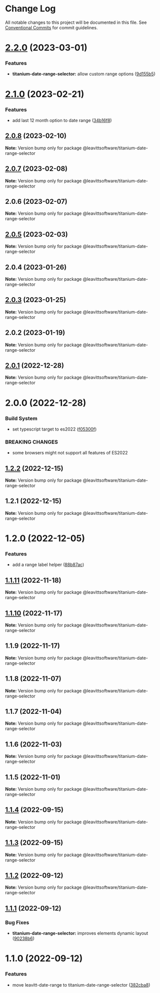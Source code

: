 # Change Log

All notable changes to this project will be documented in this file.
See [Conventional Commits](https://conventionalcommits.org) for commit guidelines.

# [2.2.0](https://github.com/LeavittSoftware/titanium-elements/compare/@leavittsoftware/titanium-date-range-selector@2.1.0...@leavittsoftware/titanium-date-range-selector@2.2.0) (2023-03-01)

### Features

- **titanium-date-range-selector:** allow custom range options ([9d155b5](https://github.com/LeavittSoftware/titanium-elements/commit/9d155b511324b982e8eab59df3be5c9b3d046525))

# [2.1.0](https://github.com/LeavittSoftware/titanium-elements/compare/@leavittsoftware/titanium-date-range-selector@2.0.8...@leavittsoftware/titanium-date-range-selector@2.1.0) (2023-02-21)

### Features

- add last 12 month option to date range ([34b16f8](https://github.com/LeavittSoftware/titanium-elements/commit/34b16f883b7a94b86d167ce16f7623456963586e))

## [2.0.8](https://github.com/LeavittSoftware/titanium-elements/compare/@leavittsoftware/titanium-date-range-selector@2.0.7...@leavittsoftware/titanium-date-range-selector@2.0.8) (2023-02-10)

**Note:** Version bump only for package @leavittsoftware/titanium-date-range-selector

## [2.0.7](https://github.com/LeavittSoftware/titanium-elements/compare/@leavittsoftware/titanium-date-range-selector@2.0.6...@leavittsoftware/titanium-date-range-selector@2.0.7) (2023-02-08)

**Note:** Version bump only for package @leavittsoftware/titanium-date-range-selector

## 2.0.6 (2023-02-07)

**Note:** Version bump only for package @leavittsoftware/titanium-date-range-selector

## [2.0.5](https://github.com/LeavittSoftware/titanium-elements/compare/@leavittsoftware/titanium-date-range-selector@2.0.4...@leavittsoftware/titanium-date-range-selector@2.0.5) (2023-02-03)

**Note:** Version bump only for package @leavittsoftware/titanium-date-range-selector

## 2.0.4 (2023-01-26)

**Note:** Version bump only for package @leavittsoftware/titanium-date-range-selector

## [2.0.3](https://github.com/LeavittSoftware/titanium-elements/compare/@leavittsoftware/titanium-date-range-selector@2.0.2...@leavittsoftware/titanium-date-range-selector@2.0.3) (2023-01-25)

**Note:** Version bump only for package @leavittsoftware/titanium-date-range-selector

## 2.0.2 (2023-01-19)

**Note:** Version bump only for package @leavittsoftware/titanium-date-range-selector

## [2.0.1](https://github.com/LeavittSoftware/titanium-elements/compare/@leavittsoftware/titanium-date-range-selector@2.0.0...@leavittsoftware/titanium-date-range-selector@2.0.1) (2022-12-28)

**Note:** Version bump only for package @leavittsoftware/titanium-date-range-selector

# 2.0.0 (2022-12-28)

### Build System

- set typescript target to es2022 ([f05300f](https://github.com/LeavittSoftware/titanium-elements/commit/f05300fb73bb634f2e7d0ae6a8c1b08132ee2b6a))

### BREAKING CHANGES

- some browsers might not support all features of ES2022

## [1.2.2](https://github.com/LeavittSoftware/titanium-elements/compare/@leavittsoftware/titanium-date-range-selector@1.2.1...@leavittsoftware/titanium-date-range-selector@1.2.2) (2022-12-15)

**Note:** Version bump only for package @leavittsoftware/titanium-date-range-selector

## 1.2.1 (2022-12-15)

**Note:** Version bump only for package @leavittsoftware/titanium-date-range-selector

# 1.2.0 (2022-12-05)

### Features

- add a range label helper ([88b87ac](https://github.com/LeavittSoftware/titanium-elements/commit/88b87ac6ed3673526409428fd6cc2444caea989e))

## [1.1.11](https://github.com/LeavittSoftware/titanium-elements/compare/@leavittsoftware/titanium-date-range-selector@1.1.10...@leavittsoftware/titanium-date-range-selector@1.1.11) (2022-11-18)

**Note:** Version bump only for package @leavittsoftware/titanium-date-range-selector

## [1.1.10](https://github.com/LeavittSoftware/titanium-elements/compare/@leavittsoftware/titanium-date-range-selector@1.1.9...@leavittsoftware/titanium-date-range-selector@1.1.10) (2022-11-17)

**Note:** Version bump only for package @leavittsoftware/titanium-date-range-selector

## 1.1.9 (2022-11-17)

**Note:** Version bump only for package @leavittsoftware/titanium-date-range-selector

## 1.1.8 (2022-11-07)

**Note:** Version bump only for package @leavittsoftware/titanium-date-range-selector

## 1.1.7 (2022-11-04)

**Note:** Version bump only for package @leavittsoftware/titanium-date-range-selector

## 1.1.6 (2022-11-03)

**Note:** Version bump only for package @leavittsoftware/titanium-date-range-selector

## 1.1.5 (2022-11-01)

**Note:** Version bump only for package @leavittsoftware/titanium-date-range-selector

## [1.1.4](https://github.com/LeavittSoftware/titanium-elements/compare/@leavittsoftware/titanium-date-range-selector@1.1.3...@leavittsoftware/titanium-date-range-selector@1.1.4) (2022-09-15)

**Note:** Version bump only for package @leavittsoftware/titanium-date-range-selector

## [1.1.3](https://github.com/LeavittSoftware/titanium-elements/compare/@leavittsoftware/titanium-date-range-selector@1.1.2...@leavittsoftware/titanium-date-range-selector@1.1.3) (2022-09-15)

**Note:** Version bump only for package @leavittsoftware/titanium-date-range-selector

## [1.1.2](https://github.com/LeavittSoftware/titanium-elements/compare/@leavittsoftware/titanium-date-range-selector@1.1.1...@leavittsoftware/titanium-date-range-selector@1.1.2) (2022-09-12)

**Note:** Version bump only for package @leavittsoftware/titanium-date-range-selector

## [1.1.1](https://github.com/LeavittSoftware/titanium-elements/compare/@leavittsoftware/titanium-date-range-selector@1.1.0...@leavittsoftware/titanium-date-range-selector@1.1.1) (2022-09-12)

### Bug Fixes

- **titanium-date-range-selector:** improves elements dynamic layout ([90238b6](https://github.com/LeavittSoftware/titanium-elements/commit/90238b6beb79c155ba58fe4b540d8bf9b5b12e93))

# 1.1.0 (2022-09-12)

### Features

- move leavitt-date-range to titanium-date-range-selector ([382cba8](https://github.com/LeavittSoftware/titanium-elements/commit/382cba88b29724520320603a5f207e706816e8ed))
